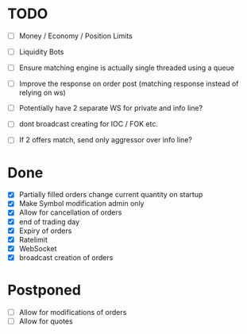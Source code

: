 # TODO
- [ ] Money / Economy / Position Limits
- [ ] Liquidity Bots
- [ ] Ensure matching engine is actually single threaded using a queue
- [ ] Improve the response on order post (matching response instead of relying on ws)
- [ ] Potentially have 2 separate WS for private and info line?
- [ ] dont broadcast creating for IOC / FOK etc. 
- [ ] If 2 offers match, send only aggressor over info line?


# Done
- [x] Partially filled orders change current quantity on startup
- [x] Make Symbol modification admin only
- [x] Allow for cancellation of orders
- [x] end of trading day
- [x] Expiry of orders
- [x] Ratelimit
- [x] WebSocket
- [x] broadcast creation of orders

# Postponed
- [ ] Allow for modifications of orders
- [ ] Allow for quotes
